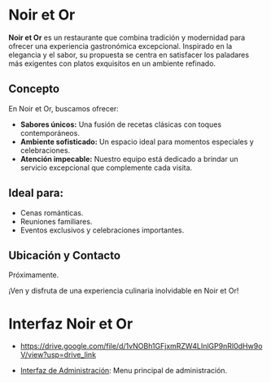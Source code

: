# Noir et Or

**Noir et Or** es un restaurante que combina tradición y modernidad para ofrecer una experiencia gastronómica excepcional. Inspirado en la elegancia y el sabor, su propuesta se centra en satisfacer los paladares más exigentes con platos exquisitos en un ambiente refinado.

## Concepto

En Noir et Or, buscamos ofrecer:
- **Sabores únicos:** Una fusión de recetas clásicas con toques contemporáneos.
- **Ambiente sofisticado:** Un espacio ideal para momentos especiales y celebraciones.
- **Atención impecable:** Nuestro equipo está dedicado a brindar un servicio excepcional que complemente cada visita.

## Ideal para:
- Cenas románticas.
- Reuniones familiares.
- Eventos exclusivos y celebraciones importantes.

## Ubicación y Contacto
Próximamente.

¡Ven y disfruta de una experiencia culinaria inolvidable en Noir et Or!

# Interfaz Noir et Or
- https://drive.google.com/file/d/1vNOBh1GFjxmRZW4LInlGP9nRI0dHw9oV/view?usp=drive_link

- [Interfaz de Administración](int_admin.md): Menu principal de administración.
